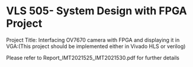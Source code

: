 # VLS 505- System Design with FPGA Project

Project Title: Interfacing OV7670 camera with FPGA and displaying it in VGA:(This project should be implemented either in Vivado HLS or verilog) 

Please refer to Report_IMT2021525_IMT2021530.pdf for further details

